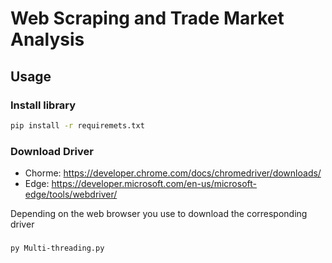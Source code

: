 # Web Scraping and Trade Market Analysis

## Usage
### Install library
```bash
pip install -r requiremets.txt
```

### Download Driver
- Chorme: https://developer.chrome.com/docs/chromedriver/downloads/
- Edge: https://developer.microsoft.com/en-us/microsoft-edge/tools/webdriver/

Depending on the web browser you use to download the corresponding driver

###
```bash
py Multi-threading.py
```
